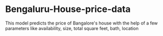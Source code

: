 # Bengaluru-House-price-data
This model predicts the price of Bangalore's house with the help of a few parameters like availability, size, total square feet, bath, location
